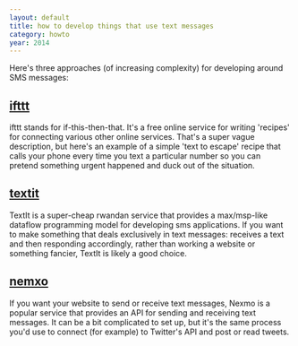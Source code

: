 ```yaml
---
layout: default
title: how to develop things that use text messages
category: howto
year: 2014
---
```

Here's three approaches (of increasing complexity) for developing around SMS messages:

## [ifttt](https://ifttt.com/sms)

ifttt stands for if-this-then-that. It's a free online service for writing 'recipes' for connecting various other online services. That's a super vague description, but here's an example of a simple 'text to escape' recipe that calls your phone every time you text a particular number so you can pretend something urgent happened and duck out of the situation.

## [textit](http://textit.in/)

TextIt is a super-cheap rwandan service that provides a max/msp-like dataflow programming model for developing sms applications. If you want to make something that deals exclusively in text messages: receives a text and then responding accordingly, rather than working a website or something fancier, TextIt is likely a good choice.

## [nemxo](https://www.nexmo.com/pricing/)

If you want your website  to send or receive text messages, Nexmo is a popular service that provides an API for sending and receiving text messages. It can be a bit complicated to set up, but it's the same process you'd use to connect (for example) to Twitter's API and post or read tweets.
